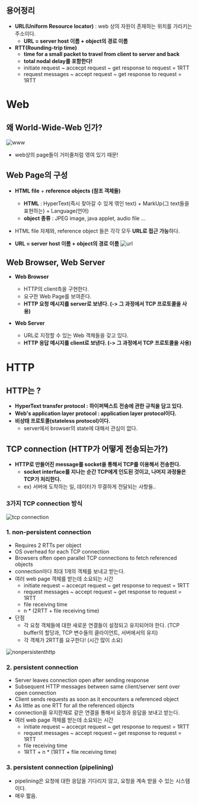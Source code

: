 ## 용어정리
  - **URL(Uniform Resource locator)** : web 상의 자원이 존재하는 위치를 가리키는 주소이다.
    - **URL = server host 이름 + object의 경로 이름**   
  - **RTT(Rounding-trip time)**
    - **time for a small packet to travel from client to server and back**
    - **total nodal delay를 포함한다!**
    - initiate request ~ accecpt request ~ get response to request = 1RTT
    - request messages ~ accept request ~ get response to request = 1RTT



# Web   


## 왜 World-Wide-Web 인가?   

![www](https://user-images.githubusercontent.com/59442344/111038538-fb287880-846c-11eb-96ad-68214c4aad10.jpg)

  - web상의 page들이 거미줄처럼 엮여 있기 때문!   


## Web Page의 구성   

  - **HTML file** + **reference objects (참조 객체들)**
    - **HTML** : HyperText(즉시 찾아갈 수 있게 엮인 text) + MarkUp(그 text들을 표현하는) + Language(언어) 
    - **object 종류** : JPEG image, java applet, audio file ...
  
  - HTML file 자체와, reference object 들은 각각 모두 **URL로 접근 가능**하다.
  
  - **URL = server host 이름 + object의 경로 이름**
![url](https://user-images.githubusercontent.com/59442344/111038741-eac4cd80-846d-11eb-99cf-91a1345ccf98.jpg)   


## Web Browser, Web Server

  - **Web Browser**
    - HTTP의 client측을 구현한다.
    - 요구한 Web Page를 보여준다.
    - **HTTP 요청 메시지를 server로 보낸다. (-> 그 과정에서 TCP 프로토콜을 사용)**

  - **Web Server**
    - URL로 지정할 수 있는 Web 객체들을 갖고 있다.
    - **HTTP 응답 메시지를 client로 보낸다. (-> 그 과정에서 TCP 프로토콜을 사용)**



# HTTP

## HTTP는 ?
  - **HyperText transfer protocol : 하이퍼텍스트 전송에 관한 규칙을 담고 있다.**
  - **Web's application layer protocol : application layer protocol이다.**
  - **비상태 프로토콜(stateless protocol)이다.**
    - server에서 browser의 state에 대해서 관심이 없다. 

## TCP connection (HTTP가 어떻게 전송되는가?)
  - **HTTP로 만들어진 message를 socket을 통해서 TCP를 이용해서 전송한다.**
    - **socket interface를 지나는 순간 TCP에게 인도된 것이고, 나머지 과정들은 TCP가 처리한다.**
    - ex) 서버에 도착하는 일, 데이터가 무결하게 전달되는 사항들..

### 3가지 TCP connection 방식

![tcp connection](https://user-images.githubusercontent.com/59442344/111039297-996a0d80-8470-11eb-9e8b-0e1e19b1bbe2.jpg)

### 1. non-persistent connection
  - Requires 2 RTTs per object
  - OS overhead for each TCP connection
  - Browsers often open parallel TCP connections to fetch referenced objects
  - connection마다 최대 1개의 객체를 보내고 받는다.
  - 여러 web page 객체를 받는데 소요되는 시간
    - initiate request ~ accecpt request ~ get response to request = 1RTT
    - request messages ~ accept request ~ get response to request = 1RTT
    - file receiving time
    - n * (2RTT + file receiving time)
  - 단점
    - 각 요청 객체들에 대한 새로운 연결들이 설정되고 유지되어야 한다. (TCP buffer의 할당과, TCP 변수들의 클라이언트, 서버에서의 유지)
    - 각 객체가 2RTT를 요구한다! (시간 많이 소요)

![nonpersistenthttp](https://user-images.githubusercontent.com/59442344/111039833-7ee56380-8473-11eb-9e22-bce2cf8e0f3a.jpg)

### 2. persistent connection
  - Server leaves connection open after sending response
  - Subsequent HTTP messages between same client/server sent over open connection
  - Client sends requests as soon as it encounters a referenced object
  - As little as one RTT for all the referenced objects
  - connection을 유지한채로 같은 연결을 통해서 요청과 응답을 보내고 받는다.
  - 여러 web page 객체를 받는데 소요되는 시간
    - initiate request ~ accecpt request ~ get response to request = 1RTT
    - request messages ~ accept request ~ get response to request = 1RTT
    - file receiving time
    - 1RTT + n * (1RTT + file receiving time)

### 3. persistent connection (pipelining)
  - pipelining은 요청에 대한 응답을 기다리지 않고, 요청을 계속 받을 수 있는 시스템이다.
  - 매우 짧음.


